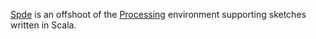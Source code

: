 [Spde][1] is an offshoot of the [Processing][2] environment supporting sketches written in Scala.

[1]: http://technically.us/spde/
[2]: http://processing.org/